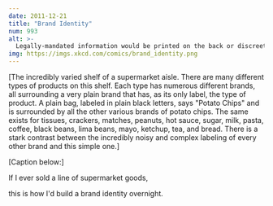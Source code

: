 ```yaml
---
date: 2011-12-21
title: "Brand Identity"
num: 993
alt: >-
  Legally-mandated information would be printed on the back or discreetly along the bottom. In small letters under the nutrition information it would say 'Like our products? Visit our website!' There would be no URL.
img: https://imgs.xkcd.com/comics/brand_identity.png
---
```

[The incredibly varied shelf of a supermarket aisle. There are many different types of products on this shelf. Each type has numerous different brands, all surrounding a very plain brand that has, as its only label, the type of product. A plain bag, labeled in plain black letters, says "Potato Chips" and is surrounded by all the other various brands of potato chips. The same exists for tissues, crackers, matches, peanuts, hot sauce, sugar, milk, pasta, coffee, black beans, lima beans, mayo, ketchup, tea, and bread. There is a stark contrast between the incredibly noisy and complex labeling of every other brand and this simple one.]

[Caption below:]

If I ever sold a line of supermarket goods,

this is how I'd build a brand identity overnight.